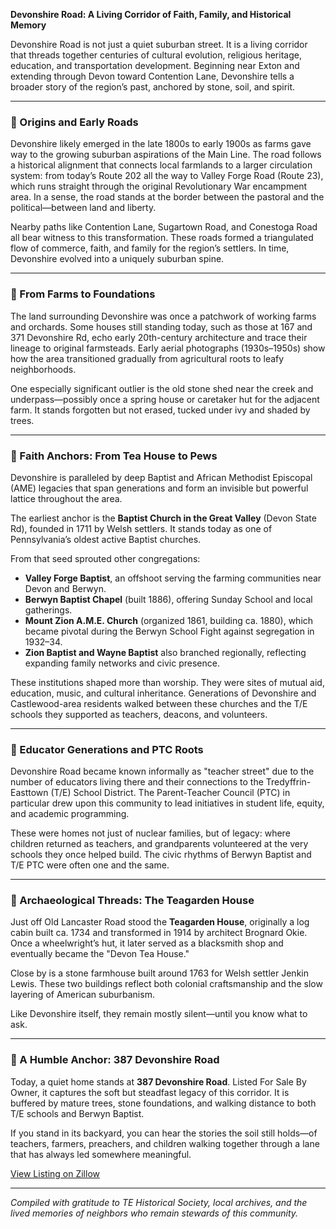**Devonshire Road: A Living Corridor of Faith, Family, and Historical Memory**

Devonshire Road is not just a quiet suburban street. It is a living corridor that threads together centuries of cultural evolution, religious heritage, education, and transportation development. Beginning near Exton and extending through Devon toward Contention Lane, Devonshire tells a broader story of the region’s past, anchored by stone, soil, and spirit.

---

### 🚜 Origins and Early Roads

Devonshire likely emerged in the late 1800s to early 1900s as farms gave way to the growing suburban aspirations of the Main Line. The road follows a historical alignment that connects local farmlands to a larger circulation system: from today’s Route 202 all the way to Valley Forge Road (Route 23), which runs straight through the original Revolutionary War encampment area. In a sense, the road stands at the border between the pastoral and the political—between land and liberty.

Nearby paths like Contention Lane, Sugartown Road, and Conestoga Road all bear witness to this transformation. These roads formed a triangulated flow of commerce, faith, and family for the region’s settlers. In time, Devonshire evolved into a uniquely suburban spine.

---

### 🌾 From Farms to Foundations

The land surrounding Devonshire was once a patchwork of working farms and orchards. Some houses still standing today, such as those at 167 and 371 Devonshire Rd, echo early 20th-century architecture and trace their lineage to original farmsteads. Early aerial photographs (1930s–1950s) show how the area transitioned gradually from agricultural roots to leafy neighborhoods.

One especially significant outlier is the old stone shed near the creek and underpass—possibly once a spring house or caretaker hut for the adjacent farm. It stands forgotten but not erased, tucked under ivy and shaded by trees.

---

### 🏫 Faith Anchors: From Tea House to Pews

Devonshire is paralleled by deep Baptist and African Methodist Episcopal (AME) legacies that span generations and form an invisible but powerful lattice throughout the area.

The earliest anchor is the **Baptist Church in the Great Valley** (Devon State Rd), founded in 1711 by Welsh settlers. It stands today as one of Pennsylvania’s oldest active Baptist churches.

From that seed sprouted other congregations:

* **Valley Forge Baptist**, an offshoot serving the farming communities near Devon and Berwyn.
* **Berwyn Baptist Chapel** (built 1886), offering Sunday School and local gatherings.
* **Mount Zion A.M.E. Church** (organized 1861, building ca. 1880), which became pivotal during the Berwyn School Fight against segregation in 1932–34.
* **Zion Baptist and Wayne Baptist** also branched regionally, reflecting expanding family networks and civic presence.

These institutions shaped more than worship. They were sites of mutual aid, education, music, and cultural inheritance. Generations of Devonshire and Castlewood-area residents walked between these churches and the T/E schools they supported as teachers, deacons, and volunteers.

---

### 📖 Educator Generations and PTC Roots

Devonshire Road became known informally as "teacher street" due to the number of educators living there and their connections to the Tredyffrin-Easttown (T/E) School District. The Parent-Teacher Council (PTC) in particular drew upon this community to lead initiatives in student life, equity, and academic programming.

These were homes not just of nuclear families, but of legacy: where children returned as teachers, and grandparents volunteered at the very schools they once helped build. The civic rhythms of Berwyn Baptist and T/E PTC were often one and the same.

---

### 📸 Archaeological Threads: The Teagarden House

Just off Old Lancaster Road stood the **Teagarden House**, originally a log cabin built ca. 1734 and transformed in 1914 by architect Brognard Okie. Once a wheelwright’s hut, it later served as a blacksmith shop and eventually became the "Devon Tea House."

Close by is a stone farmhouse built around 1763 for Welsh settler Jenkin Lewis. These two buildings reflect both colonial craftsmanship and the slow layering of American suburbanism.

Like Devonshire itself, they remain mostly silent—until you know what to ask.

---

### 📍 A Humble Anchor: 387 Devonshire Road

Today, a quiet home stands at **387 Devonshire Road**. Listed For Sale By Owner, it captures the soft but steadfast legacy of this corridor. It is buffered by mature trees, stone foundations, and walking distance to both T/E schools and Berwyn Baptist.

If you stand in its backyard, you can hear the stories the soil still holds—of teachers, farmers, preachers, and children walking together through a lane that has always led somewhere meaningful.

[View Listing on Zillow](https://www.zillow.com/homedetails/387-Devonshire-Rd-Devon-PA-19333/9237602_zpid/)

---

*Compiled with gratitude to TE Historical Society, local archives, and the lived memories of neighbors who remain stewards of this community.*


